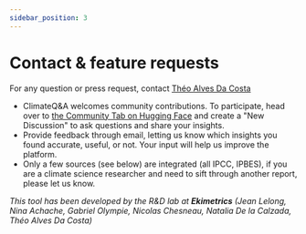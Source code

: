 ```yaml
---
sidebar_position: 3
---
```


# Contact & feature requests


For any question or press request, contact [Théo Alves Da Costa](mailto:theo.alvesdacosta@ekimetrics.com)

- ClimateQ&A welcomes community contributions. To participate, head over to [the Community Tab on Hugging Face](https://huggingface.co/spaces/Ekimetrics/climate-question-answering/discussions) and create a "New Discussion" to ask questions and share your insights.
- Provide feedback through email, letting us know which insights you found accurate, useful, or not. Your input will help us improve the platform.
- Only a few sources (see below) are integrated (all IPCC, IPBES), if you are a climate science researcher and need to sift through another report, please let us know.

*This tool has been developed by the R&D lab at **Ekimetrics** (Jean Lelong, Nina Achache, Gabriel Olympie, Nicolas Chesneau, Natalia De la Calzada, Théo Alves Da Costa)*
